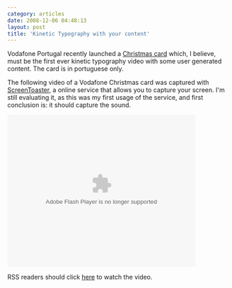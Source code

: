 ```yaml
---
category: articles
date: 2008-12-06 04:48:13
layout: post
title: 'Kinetic Typography with your content'
---
```


<p>Vodafone Portugal recently launched a <a href="http://www.maiorfestadomundo.com/#/videocard/ ">Christmas card</a> which, I believe, must be the first ever kinetic typography video with some user generated content. The card is in portuguese only.</p>

<p>The following video of a Vodafone Christmas card was captured with <a href="http://www.screentoaster.com">ScreenToaster</a>, a online service that allows you to capture your screen. I'm still evaluating it, as this was my first usage of the service, and first conclusion is: it should capture the sound.</p>

<object width='425' height='344'><param name='movie' value='http://www.screentoaster.com/swf/STPlayer.swf' />

<param name='allowFullScreen' value='true' />
<param name='flashvars' value='video=stVUlTQEVLR1FaRVtfUlxZ' />

<embed src='http://www.screentoaster.com/swf/STPlayer.swf' type='application/x-shockwave-flash' allowfullscreen='true' flashvars='video=stVUlTQEVLR1FaRVtfUlxZ' width='425' height='344' />
</object><p>RSS readers should click <a href="//joaobordalo.com/articles/2008/12/06/kinetic-typography-with-your-content">here</a> to watch the video.</p>
